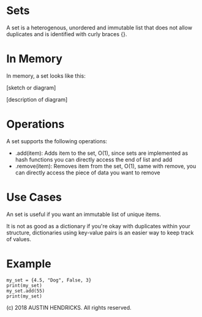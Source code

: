 # Sets

A set is a heterogenous, unordered and immutable list that does not allow duplicates and is identified with curly braces {}.

# In Memory

In memory, a set looks like this:

\[sketch or diagram\]

\[description of diagram\]

# Operations

A set supports the following operations:

* .add(item): Adds item to the set, O(1), since sets are implemented as hash functions you can directly access the end of list and add
* .remove(item): Removes item from the set, O(1), same with remove, you can directly access the piece of data you want to remove

# Use Cases

An set is useful if you want an immutable list of unique items.

It is not as good as a dictionary if you're okay with duplicates within your structure, dictionaries using key-value pairs is an easier way to keep track of values.

# Example

```
my_set = {4.5, "Dog", False, 3}
print(my_set)
my_set.add(55)
print(my_set)
```

(c) 2018 AUSTIN HENDRICKS. All rights reserved.
